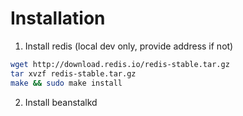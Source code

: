 # Installation

1. Install redis (local dev only, provide address if not)

```sh
wget http://download.redis.io/redis-stable.tar.gz
tar xvzf redis-stable.tar.gz
make && sudo make install
```

2. Install beanstalkd

